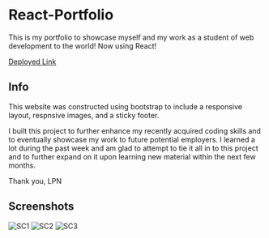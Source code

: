 # React-Portfolio

This is my portfolio to showcase myself and my work as a student of web development to the world! Now using React!

[Deployed Link](https://lnguyen95uzi.github.io/React-Portfolio/)

## Info

This website was constructed using bootstrap to include a responsive layout, respnsive images, and a sticky footer.

I built this project to further enhance my recently acquired coding skills and to eventually showcase my work to future potential employers. I learned a lot during the past week and am glad to attempt to tie it all in to this project and to further expand on it upon learning new material within the next few months. 

Thank you,
LPN

## Screenshots

![SC1](/assets/port1.png)
![SC2](/assets/port2.png)
![SC3](/assets/port3.png)